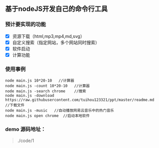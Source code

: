 ## 基于nodeJS开发自己的命令行工具

### 预计要实现的功能
- [x] 资源下载（html,mp3,mp4,md,svg）
- [x] 自定义搜索（指定网站，多个网站同时搜索）
- [x] 软件启动
- [x] 计算功能

### 使用事例

```
node main.js 10*20-10   //计算器
node main.js -count 10*20-10   //计算器
node main.js -search chrome    //搜索
node main.js -download https://raw.githubusercontent.com/tuihou123321/ppt/master/readme.md  //下载文件
node main.js -music   //自动播放网易云音乐中的热门音乐
node main.js open chrome  //启动本地软件
```

### demo 源码地址： 
> ./code/1
